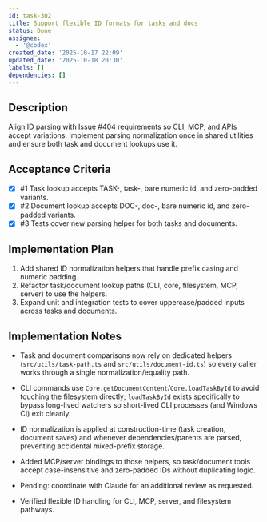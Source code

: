 ```yaml
---
id: task-302
title: Support flexible ID formats for tasks and docs
status: Done
assignee:
  - '@codex'
created_date: '2025-10-17 22:09'
updated_date: '2025-10-18 20:30'
labels: []
dependencies: []
---
```


## Description

<!-- SECTION:DESCRIPTION:BEGIN -->
Align ID parsing with Issue #404 requirements so CLI, MCP, and APIs accept variations. Implement parsing normalization once in shared utilities and ensure both task and document lookups use it.
<!-- SECTION:DESCRIPTION:END -->

## Acceptance Criteria
<!-- AC:BEGIN -->
- [x] #1 Task lookup accepts TASK-<id>, task-<id>, bare numeric id, and zero-padded variants.
- [x] #2 Document lookup accepts DOC-<id>, doc-<id>, bare numeric id, and zero-padded variants.
- [x] #3 Tests cover new parsing helper for both tasks and documents.
<!-- AC:END -->

## Implementation Plan

<!-- SECTION:PLAN:BEGIN -->
1. Add shared ID normalization helpers that handle prefix casing and numeric padding.
2. Refactor task/document lookup paths (CLI, core, filesystem, MCP, server) to use the helpers.
3. Expand unit and integration tests to cover uppercase/padded inputs across tasks and documents.
<!-- SECTION:PLAN:END -->

## Implementation Notes

<!-- SECTION:NOTES:BEGIN -->
- Task and document comparisons now rely on dedicated helpers (`src/utils/task-path.ts` and `src/utils/document-id.ts`) so every caller works through a single normalization/equality path.
- CLI commands use `Core.getDocumentContent`/`Core.loadTaskById` to avoid touching the filesystem directly; `loadTaskById` exists specifically to bypass long-lived watchers so short-lived CLI processes (and Windows CI) exit cleanly.
- ID normalization is applied at construction-time (task creation, document saves) and whenever dependencies/parents are parsed, preventing accidental mixed-prefix storage.
- Added MCP/server bindings to those helpers, so task/document tools accept case-insensitive and zero-padded IDs without duplicating logic.
- Pending: coordinate with Claude for an additional review as requested.

- Verified flexible ID handling for CLI, MCP, server, and filesystem pathways.
<!-- SECTION:NOTES:END -->

